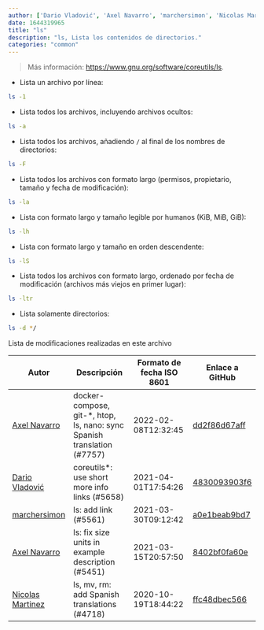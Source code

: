 ```yaml
---
author: ['Dario Vladović', 'Axel Navarro', 'marchersimon', 'Nicolas Martinez']
date: 1644319965
title: "ls"
description: "ls, Lista los contenidos de directorios."
categories: "common"
---
```

> Más información: <https://www.gnu.org/software/coreutils/ls>.

- Lista un archivo por línea:

```bash
ls -1
```

- Lista todos los archivos, incluyendo archivos ocultos:

```bash
ls -a
```

- Lista todos los archivos, añadiendo `/` al final de los nombres de directorios:

```bash
ls -F
```

- Lista todos los archivos con formato largo (permisos, propietario, tamaño y fecha de modificación):

```bash
ls -la
```

- Lista con formato largo y tamaño legible por humanos (KiB, MiB, GiB):

```bash
ls -lh
```

- Lista con formato largo y tamaño en orden descendente:

```bash
ls -lS
```

- Lista todos los archivos con formato largo, ordenado por fecha de modificación (archivos más viejos en primer lugar):

```bash
ls -ltr
```

- Lista solamente directorios:

```bash
ls -d */
```
Lista de modificaciones realizadas en este archivo


Autor | Descripción | Formato de fecha ISO 8601 | Enlace a GitHub
------|-----|-----|-----
[Axel Navarro](mailto:navarroaxel@gmail.com) | docker-compose, git-*, htop, ls, nano: sync Spanish translation (#7757) | 2022-02-08T12:32:45 | [dd2f86d67aff](https://github.com/tldr-pages/tldr/commit/dd2f86d67affe0c3dfec94bddda03a713aad9974)
[Dario Vladović](mailto:d.vladimyr@gmail.com) | coreutils*: use short more info links (#5658) | 2021-04-01T17:54:26 | [4830093903f6](https://github.com/tldr-pages/tldr/commit/4830093903f66ccf3ebbc2ecf477286e45edac59)
[marchersimon](mailto:50295997+marchersimon@users.noreply.github.com) | ls: add link (#5561) | 2021-03-30T09:12:42 | [a0e1beab9bd7](https://github.com/tldr-pages/tldr/commit/a0e1beab9bd704de488fefaca86d0c5e20a7a03b)
[Axel Navarro](mailto:navarroaxel@gmail.com) | ls: fix size units in example description (#5451) | 2021-03-15T20:57:50 | [8402bf0fa60e](https://github.com/tldr-pages/tldr/commit/8402bf0fa60e2e1d94b94c75aeceba8ed40fc409)
[Nicolas Martinez](mailto:17040442+nicomt@users.noreply.github.com) | ls, mv, rm: add Spanish translations (#4718) | 2020-10-19T18:44:22 | [ffc48dbec566](https://github.com/tldr-pages/tldr/commit/ffc48dbec566cfe63445c3c1c6189f91ad1d019e)

